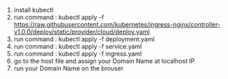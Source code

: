 1. install kubectl
2. run command : kubectl apply -f https://raw.githubusercontent.com/kubernetes/ingress-nginx/controller-v1.0.0/deploy/static/provider/cloud/deploy.yaml
3. run command : kubectl apply -f deployment.yaml
4. run command : kubectl apply -f service.yaml
5. run command : kubectl apply -f ingress.yaml
6. go to the host file and assign your Domain Name at localhost IP
7. run your Domain Name on the brouser
